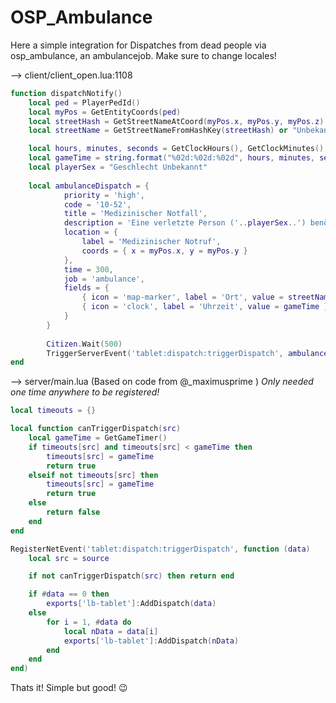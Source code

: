 # OSP_Ambulance
Here a simple integration for Dispatches from dead people via osp_ambulance, an ambulancejob. 
Make sure to change locales!

--> client/client_open.lua:1108
```LUA
function dispatchNotify()
    local ped = PlayerPedId()
    local myPos = GetEntityCoords(ped)
    local streetHash = GetStreetNameAtCoord(myPos.x, myPos.y, myPos.z)
    local streetName = GetStreetNameFromHashKey(streetHash) or "Unbekannte Location"

    local hours, minutes, seconds = GetClockHours(), GetClockMinutes(), GetClockSeconds()
    local gameTime = string.format("%02d:%02d:%02d", hours, minutes, seconds)
    local playerSex = "Geschlecht Unbekannt"
    
    local ambulanceDispatch = {
            priority = 'high',
            code = '10-52',
            title = 'Medizinischer Notfall',
            description = 'Eine verletzte Person ('..playerSex..') benötigt Hilfe nähe '..streetName..'.',
            location = {
                label = 'Medizinischer Notruf',
                coords = { x = myPos.x, y = myPos.y }
            },
            time = 300,
            job = 'ambulance',
            fields = {
                { icon = 'map-marker', label = 'Ort', value = streetName },
                { icon = 'clock', label = 'Uhrzeit', value = gameTime }
            }
        }
        
        Citizen.Wait(500)
        TriggerServerEvent('tablet:dispatch:triggerDispatch', ambulanceDispatch)
end
```

--> server/main.lua (Based on code from @_maximusprime )
*Only needed one time anywhere to be registered!*

```LUA
local timeouts = {}

local function canTriggerDispatch(src)
    local gameTime = GetGameTimer()
    if timeouts[src] and timeouts[src] < gameTime then
        timeouts[src] = gameTime
        return true
    elseif not timeouts[src] then
        timeouts[src] = gameTime
        return true
    else
        return false
    end
end

RegisterNetEvent('tablet:dispatch:triggerDispatch', function (data)
    local src = source

    if not canTriggerDispatch(src) then return end

    if #data == 0 then
        exports['lb-tablet']:AddDispatch(data)
    else
        for i = 1, #data do
            local nData = data[i]
            exports['lb-tablet']:AddDispatch(nData)
        end
    end
end)
``` 

Thats it! 
Simple but good! :wink:
